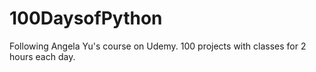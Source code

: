 # 100DaysofPython
Following Angela Yu's course on Udemy.
100 projects with classes for 2 hours each day.